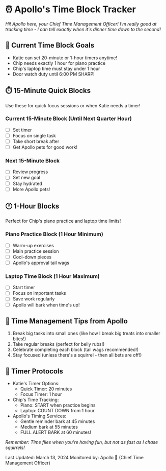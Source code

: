 # ⏰ Apollo's Time Block Tracker

*Hi! Apollo here, your Chief Time Management Officer! I'm really good at tracking time - I can tell exactly when it's dinner time down to the second!*

## 🎯 Current Time Block Goals
- Katie can set 20-minute or 1-hour timers anytime!
- Chip needs exactly 1 hour for piano practice
- Chip's laptop time must stay under 1 hour
- Door watch duty until 6:00 PM SHARP!

## ⏱️ 15-Minute Quick Blocks
Use these for quick focus sessions or when Katie needs a timer!

### Current 15-Minute Block (Until Next Quarter Hour)
- [ ] Set timer
- [ ] Focus on single task
- [ ] Take short break after
- [ ] Get Apollo pets for good work!

### Next 15-Minute Block
- [ ] Review progress
- [ ] Set new goal
- [ ] Stay hydrated
- [ ] More Apollo pets!

## 🕐 1-Hour Blocks
Perfect for Chip's piano practice and laptop time limits!

### Piano Practice Block (1 Hour Minimum)
- [ ] Warm-up exercises
- [ ] Main practice session
- [ ] Cool-down pieces
- [ ] Apollo's approval tail wags

### Laptop Time Block (1 Hour Maximum)
- [ ] Start timer
- [ ] Focus on important tasks
- [ ] Save work regularly
- [ ] Apollo will bark when time's up!

## 📝 Time Management Tips from Apollo
1. Break big tasks into small ones (like how I break big treats into smaller bites!)
2. Take regular breaks (perfect for belly rubs!)
3. Celebrate completing each block (tail wags recommended!)
4. Stay focused (unless there's a squirrel - then all bets are off!)

## 🚨 Timer Protocols
- Katie's Timer Options:
  - Quick Timer: 20 minutes
  - Focus Timer: 1 hour
- Chip's Time Tracking:
  - Piano: START when practice begins
  - Laptop: COUNT DOWN from 1 hour
- Apollo's Timing Services:
  - Gentle reminder bark at 45 minutes
  - Medium bark at 55 minutes
  - FULL ALERT BARK at 60 minutes!

*Remember: Time flies when you're having fun, but not as fast as I chase squirrels!*

Last Updated: March 13, 2024
Monitored by: Apollo 🐾 (Chief Time Management Officer) 